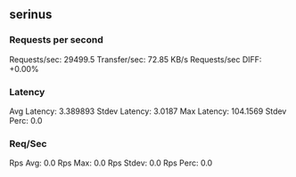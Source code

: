 ## serinus
### Requests per second
Requests/sec: 29499.5
Transfer/sec: 72.85 KB/s
Requests/sec DIFF: +0.00%
### Latency
Avg Latency: 3.389893
Stdev Latency: 3.0187
Max Latency: 104.1569
Stdev Perc: 0.0
### Req/Sec
Rps Avg: 0.0
Rps Max: 0.0
Rps Stdev: 0.0
Rps Perc: 0.0
